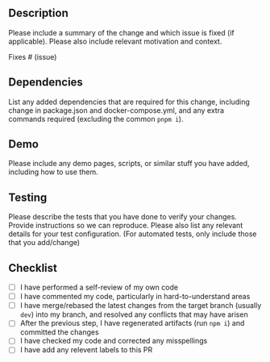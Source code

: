 <!--
This is a template for a pull request. replace each section with your own information.
You may also add additional sections if you feel they are relevant, or remove sections that are not relevant.
-->

## Description

Please include a summary of the change and which issue is fixed (if applicable). Please also include relevant motivation and context.

Fixes # (issue)

## Dependencies

List any added dependencies that are required for this change, including change in package.json and docker-compose.yml, and any extra commands required (excluding the common `pnpm i`).

## Demo

Please include any demo pages, scripts, or similar stuff you have added, including how to use them.

## Testing

Please describe the tests that you have done to verify your changes. Provide instructions so we can reproduce. Please also list any relevant details for your test configuration.
(For automated tests, only include those that you add/change)

## Checklist

- [ ] I have performed a self-review of my own code
- [ ] I have commented my code, particularly in hard-to-understand areas
- [ ] I have merge/rebased the latest changes from the target branch (usually `dev`) into my branch, and resolved any conflicts that may have arisen
- [ ] After the previous step, I have regenerated artifacts (run `npm i`) and committed the changes
- [ ] I have checked my code and corrected any misspellings
- [ ] I have add any relevent labels to this PR
